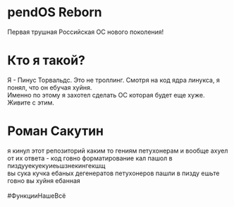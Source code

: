 # pendOS Reborn
Первая трушная Российская ОС нового поколения!
# Кто я такой?
Я - Пинус Торвальдс. Это не троллинг. Смотря на код ядра линукса, я понял, что он ебучая хуйня. <br>
Именно по этому я захотел сделать ОС которая будет еще хуже. Живите с этим.
# Роман Сакутин
я кинул этот репозиторий каким то гениям петухонерам и вообще ахуел от их ответа - код говно форматирование кал пашол в пиздууекуекуиеьшзнекингекшщ<br>
вы сука кучка ебаных дегенератов петухонеров пашли в пизду ешьте говно вы хуйня ебанная <br><br>
#ФункцииНашеВсё
